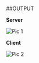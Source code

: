 ##OUTPUT

**Server**

![Pic 1](http://paultsr.in/images/onlineDictionaryGUI/DictServer35.png)

**Client**

![Pic 2](http://paultsr.in/images/onlineDictionaryGUI/DictClient35.png)
